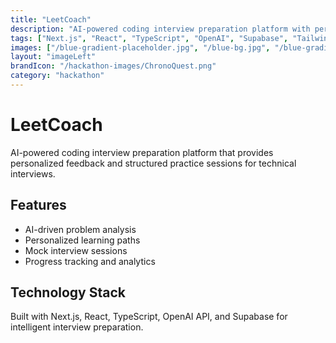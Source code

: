 ```yaml
---
title: "LeetCoach"
description: "AI-powered coding interview preparation platform with personalized feedback and practice sessions."
tags: ["Next.js", "React", "TypeScript", "OpenAI", "Supabase", "Tailwind CSS"]
images: ["/blue-gradient-placeholder.jpg", "/blue-bg.jpg", "/blue-gradient-placeholder.jpg"]
layout: "imageLeft"
brandIcon: "/hackathon-images/ChronoQuest.png"
category: "hackathon"
---
```


# LeetCoach

AI-powered coding interview preparation platform that provides personalized feedback and structured practice sessions for technical interviews.

## Features

- AI-driven problem analysis
- Personalized learning paths
- Mock interview sessions
- Progress tracking and analytics

## Technology Stack

Built with Next.js, React, TypeScript, OpenAI API, and Supabase for intelligent interview preparation.